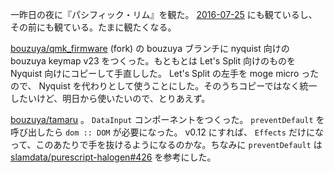 一昨日の夜に『パシフィック・リム』を観た。 [2016-07-25][] にも観ているし、その前にも観ている。たまに観たくなる。

[bouzuya/qmk_firmware][] (fork) の bouzuya ブランチに nyquist 向けの bouzuya keymap v23 をつくった。もともとは Let's Split 向けのものを Nyquist 向けにコピーして手直しした。 Let's Split の左手を moge micro ったので、 Nyquist を代わりとして使うことにした。そのうちコピーではなく統一したいけど、明日から使いたいので、とりあえず。

[bouzuya/tamaru][] 。 `DataInput` コンポーネントをつくった。 `preventDefault` を呼び出したら `dom :: DOM` が必要になった。 v0.12 にすれば、 `Effects` だけになって、このあたりで手を抜けるようになるのかな。ちなみに `preventDefault` は [slamdata/purescript-halogen#426][] を参考にした。

[2016-07-25]: https://blog.bouzuya.net/2016/07/25/
[bouzuya/qmk_firmware]: https://github.com/bouzuya/qmk_firmware
[bouzuya/tamaru]: https://github.com/bouzuya/tamaru
[slamdata/purescript-halogen#426]: https://github.com/slamdata/purescript-halogen/issues/426
